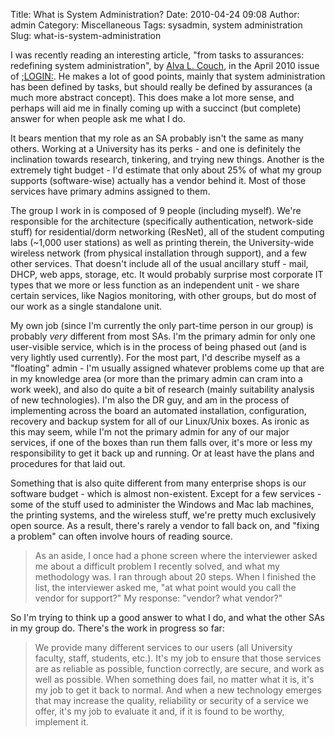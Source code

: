 Title: What is System Administration?
Date: 2010-04-24 09:08
Author: admin
Category: Miscellaneous
Tags: sysadmin, system administration
Slug: what-is-system-administration

I was recently reading an interesting article, "from tasks to
assurances: redefining system administration", by [Alva L. Couch][], in
the April 2010 issue of [;LOGIN:][]. He makes a lot of good points,
mainly that system administration has been defined by tasks, but should
really be defined by assurances (a much more abstract concept). This
does make a lot more sense, and perhaps will aid me in finally coming up
with a succinct (but complete) answer for when people ask me what I do.

It bears mention that my role as an SA probably isn't the same as many
others. Working at a University has its perks - and one is definitely
the inclination towards research, tinkering, and trying new things.
Another is the extremely tight budget - I'd estimate that only about 25%
of what my group supports (software-wise) actually has a vendor behind
it. Most of those services have primary admins assigned to them.

The group I work in is composed of 9 people (including myself). We're
responsible for the architecture (specifically authentication,
network-side stuff) for residential/dorm networking (ResNet), all of the
student computing labs (\~1,000 user stations) as well as printing
therein, the University-wide wireless network (from physical
installation through support), and a few other services. That doesn't
include all of the usual ancillary stuff - mail, DHCP, web apps,
storage, etc. It would probably surprise most corporate IT types that we
more or less function as an independent unit - we share certain
services, like Nagios monitoring, with other groups, but do most of our
work as a single standalone unit.

My own job (since I'm currently the only part-time person in our group)
is probably *very* different from most SAs. I'm the primary admin for
only one user-visible service, which is in the process of being phased
out (and is very lightly used currently). For the most part, I'd
describe myself as a "floating" admin - I'm usually assigned whatever
problems come up that are in my knowledge area (or more than the primary
admin can cram into a work week), and also do quite a bit of research
(mainly suitability analysis of new technologies). I'm also the DR guy,
and am in the process of implementing across the board an automated
installation, configuration, recovery and backup system for all of our
Linux/Unix boxes. As ironic as this may seem, while I'm not the primary
admin for any of our major services, if one of the boxes than run them
falls over, it's more or less my responsibility to get it back up and
running. Or at least have the plans and procedures for that laid out.

Something that is also quite different from many enterprise shops is our
software budget - which is almost non-existent. Except for a few
services - some of the stuff used to administer the Windows and Mac lab
machines, the printing systems, and the wireless stuff, we're pretty
much exclusively open source. As a result, there's rarely a vendor to
fall back on, and "fixing a problem" can often involve hours of reading
source.

> As an aside, I once had a phone screen where the interviewer asked me
> about a difficult problem I recently solved, and what my methodology
> was. I ran through about 20 steps. When I finished the list, the
> interviewer asked me, "at what point would you call the vendor for
> support?" My response: "vendor? what vendor?"

So I'm trying to think up a good answer to what I do, and what the other
SAs in my group do. There's the work in progress so far:

> We provide many different services to our users (all University
> faculty, staff, students, etc.). It's my job to ensure that those
> services are as reliable as possible, function correctly, are secure,
> and work as well as possible. When something does fail, no matter what
> it is, it's my job to get it back to normal. And when a new technology
> emerges that may increase the quality, reliability or security of a
> service we offer, it's my job to evaluate it and, if it is found to be
> worthy, implement it.

  [Alva L. Couch]: http://www.cs.tufts.edu/~couch/
  [;LOGIN:]: http://www.usenix.org/publications/login/
